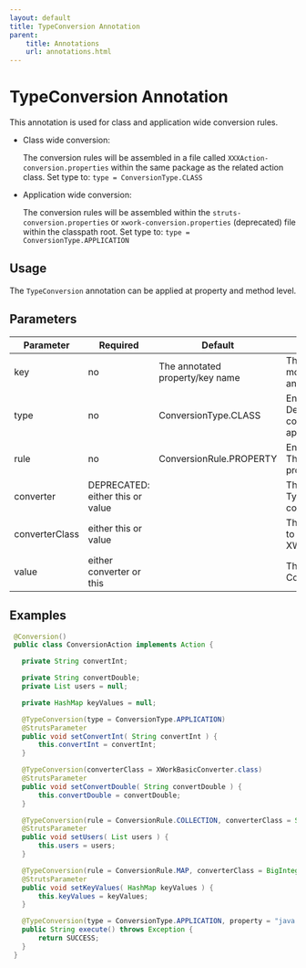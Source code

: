 ```yaml
---
layout: default
title: TypeConversion Annotation
parent:
    title: Annotations
    url: annotations.html
---
```


# TypeConversion Annotation

This annotation is used for class and application wide conversion rules.

- Class wide conversion:

  The conversion rules will be assembled in a file called `XXXAction-conversion.properties` within the same package 
  as the related action class. 
  Set type to: `type = ConversionType.CLASS`

- Application wide conversion:
 
  The conversion rules will be assembled within the `struts-conversion.properties` or `xwork-conversion.properties` (deprecated)
  file within the classpath root. Set type to: `type = ConversionType.APPLICATION`

## Usage

The `TypeConversion` annotation can be applied at property and method level.

## Parameters

<p> <table summary="">
 <thead>
 <tr>
 <th>Parameter</th>
 <th>Required</th>
 <th>Default</th>
 <th>Description</th>
 </tr>
 </thead>
 <tbody>
 <tr>
 <td>key</td>
 <td>no</td>
 <td>The annotated property/key name</td>
 <td>The optional property name mostly used within TYPE level annotations.</td>
 </tr>
 <tr>
 <td>type</td>
 <td>no</td>
 <td>ConversionType.CLASS</td>
 <td>Enum value of ConversionType.  Determines whether the conversion should be applied at application or class level.</td>
 </tr>
 <tr>
 <td>rule</td>
 <td>no</td>
 <td>ConversionRule.PROPERTY</td>
 <td>Enum value of ConversionRule. The ConversionRule can be a property, a Collection or a Map.</td>
 </tr>
 <tr>
 <td>converter</td>
 <td>DEPRECATED: either this or value</td>
 <td>&nbsp;</td>
 <td>The class name of the TypeConverter to be used as converter.</td>
 </tr>
 <tr>
 <td>converterClass</td>
 <td>either this or value</td>
 <td>&nbsp;</td>
 <td>The class of the TypeConverter to be used as converter. XWorkBasicConverter by default.</td>
 </tr>
 <tr>
 <td>value</td>
 <td>either converter or this</td>
 <td>&nbsp;</td>
 <td>The value to set for ConversionRule.KEY_PROPERTY.</td>
 </tr>
 </tbody>
 </table>

</p>

## Examples

```java
 @Conversion()
 public class ConversionAction implements Action {

   private String convertInt;

   private String convertDouble;
   private List users = null;

   private HashMap keyValues = null;

   @TypeConversion(type = ConversionType.APPLICATION)
   @StrutsParameter
   public void setConvertInt( String convertInt ) {
       this.convertInt = convertInt;
   }

   @TypeConversion(converterClass = XWorkBasicConverter.class)
   @StrutsParameter
   public void setConvertDouble( String convertDouble ) {
       this.convertDouble = convertDouble;
   }

   @TypeConversion(rule = ConversionRule.COLLECTION, converterClass = String.class)
   @StrutsParameter
   public void setUsers( List users ) {
       this.users = users;
   }

   @TypeConversion(rule = ConversionRule.MAP, converterClass = BigInteger.class)
   @StrutsParameter
   public void setKeyValues( HashMap keyValues ) {
       this.keyValues = keyValues;
   }

   @TypeConversion(type = ConversionType.APPLICATION, property = "java.util.Date", converterClass = XWorkBasicConverter.class)
   public String execute() throws Exception {
       return SUCCESS;
   }
 }
```
